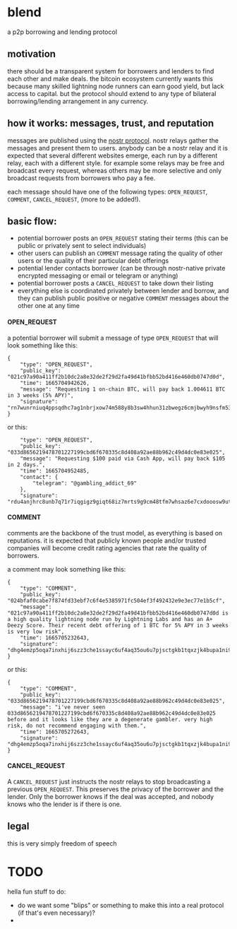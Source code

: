 # blend
a p2p borrowing and lending protocol

## motivation
there should be a transparent system for borrowers and lenders to find each other and make deals. the bitcoin ecosystem currently wants this because many skilled lightning node runners can earn good yield, but lack access to capital. but the protocol should extend to any type of bilateral borrowing/lending arrangement in any currency.

## how it works: messages, trust, and reputation
messages are published using the [nostr protocol](https://github.com/nostr-protocol/nostr). nostr relays gather the messages and present them to users. anybody can be a nostr relay and it is expected that several different websites emerge, each run by a different relay, each with a different style. for example some relays may be free and broadcast every request, whereas others may be more selective and only broadcast requests from borrowers who pay a fee. 

each message should have one of the following types: `OPEN_REQUEST`, `COMMENT`, `CANCEL_REQUEST`, (more to be added!).

## basic flow:
- potential borrower posts an `OPEN_REQUEST` stating their terms (this can be public or privately sent to select individuals)
- other users can publish an `COMMENT` message rating the quality of other users or the quality of their particular debt offerings
- potential lender contacts borrower (can be through nostr-native private encrypted messaging or email or telegram or anything)
- potential borrower posts a `CANCEL_REQUEST` to take down their listing
- everything else is coordinated privately between lender and borrow, and they can publish public positive or negative `COMMENT` messages about the other one at any time

#### OPEN_REQUEST
a potential borrower will submit a message of type `OPEN_REQUEST` that will look something like this:
```
{
    "type": "OPEN_REQUEST",
    "public_key": "021c97a90a411ff2b10dc2a8e32de2f29d2fa49d41bfbb52bd416e460db0747d0d",
    "time": 1665704942626,
    "message": "Requesting 1 on-chain BTC, will pay back 1.004611 BTC in 3 weeks (5% APY)",
    "signature": "rn7wunrniuq4ppsqdhc7ag1nbrjxow74m588y8b3sw4hhun31zbwegz6cmjbwyh9nsfm53juqhfchkkffiq1cz3wop7mwxaq48bem7pt",
}
```
or this:
```
    "type": "OPEN_REQUEST",
    "public_key": "033d8656219478701227199cbd6f670335c8d408a92ae88b962c49d4dc0e83e025",
    "message": "Requesting $100 paid via Cash App, will pay back $105 in 2 days.",
    "time": 1665704952485,
    "contact": {
        "telegram": "@gambling_addict_69"
    },
    "signature": "rdu4anjhrc8unb7q71r7iqgigz9giqt68iz7mrts9g9cm48tfm7whsaz6e7cxdooosw9ut443kz3ug9jr7rgb65snt353tmeabfqbx3f"
```

#### COMMENT
comments are the backbone of the trust model, as everything is based on reputations. it is expected that publicly known people and/or trusted  companies will become credit rating agencies that rate the quality of borrowers.

a comment may look something like this:
```
{
    "type": "COMMENT",
    "public_key": "024bfaf0cabe7f874fd33ebf7c6f4e5385971fc504ef3f492432e9e3ec77e1b5cf",
    "message": "021c97a90a411ff2b10dc2a8e32de2f29d2fa49d41bfbb52bd416e460db0747d0d is a high quality lightning node run by Lightning Labs and has an A+ Deezy Score. Their recent debt offering of 1 BTC for 5% APY in 3 weeks is very low risk",
    "time": 1665705232643,
    "signature": "dhg4emzp5oqa7inxhij6szz3che1ssayc6uf4aq35ou6u7pjsctgkb1tqxzjk4bupa1ni9rfd1khwrzbd4wihtnnnm8jmytxfuwa38gu"
}
```

or this:
```
{
    "type": "COMMENT",
    "public_key": "033d8656219478701227199cbd6f670335c8d408a92ae88b962c49d4dc0e83e025",
    "message": "i've never seen 033d8656219478701227199cbd6f670335c8d408a92ae88b962c49d4dc0e83e025 before and it looks like they are a degenerate gambler. very high risk, do not recommend engaging with them.",
    "time": 1665705272643,
    "signature": "dhg4emzp5oqa7inxhij6szz3che1ssayc6uf4aq35ou6u7pjsctgkb1tqxzjk4bupa1ni9rfd1khwrzbd4wihtnnnm8jmytxfuwa38gu"
}
```

#### CANCEL_REQUEST
A `CANCEL_REQUEST` just instructs the nostr relays to stop broadcasting a previous `OPEN_REQUEST`. This preserves the privacy of the borrower and the lender. Only the borrower knows if the deal was accepted, and nobody knows who the lender is if there is one.


## legal
this is very simply freedom of speech

# TODO
hella fun stuff to do:
- do we want some "blips" or something to make this into a real protocol (if that's even necessary)?
- 